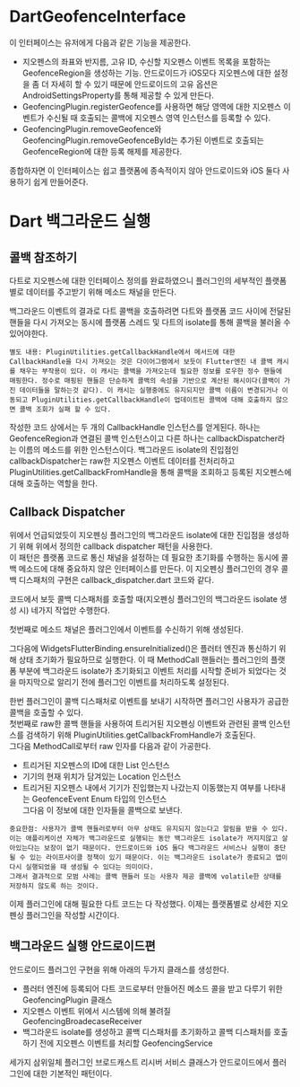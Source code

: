 # DartGeofenceInterface
이 인터페이스는 유저에게 다음과 같은 기능을 제공한다.
- 지오펜스의 좌표와 반지름, 고유 ID, 수신할 지오펜스 이벤트 목록을 포함하는 GeofenceRegion을 생성하는 기능. 안드로이드가 iOS모다 지오펜스에 대한 설정을 좀 더 자세히 할 수 있기 때문에 안드로이드의 고유 옵션은 AndroidSettingsProperty를 통해 제공할 수 있게 만든다.
- GeofencingPlugin.registerGeofence를 사용하면 해당 영역에 대한 지오펜스 이벤트가 수신될 때 호출되는 콜백에 지오펜스 영역 인스턴스를 등록할 수 있다.
- GeofencingPlugin.removeGeofence와 GeofencingPlugin.removeGeofenceById는 추가된 이벤트로 호출되는 GeofenceRegion에 대한 등록 해제를 제공한다.  

종합하자면 이 인터페이스는 쉽고 플랫폼에 종속적이지 않아 안드로이드와 iOS 둘다 사용하기 쉽게 만들어준다.

# Dart 백그라운드 실행

## 콜백 참조하기
다트로 지오펜스에 대한 인터페이스 정의를 완료하였으니 플러그인의 세부적인 플랫폼 별로 데이터를 주고받기 위해 메소드 채널을 만든다.  

백그라운드 이벤트의 결과로 다트 콜백을 호출하려면 다트와 플랫폼 코드 사이에 전달된 핸들을 다시 가져오는 동시에 플랫폼 스레드 및 다트의 isolate를 통해 콜백을 불러올 수 있어야한다.  
```
별도 내용: PluginUtilities.getCallbackHandle에서 메서드에 대한 CallbackHandle을 다시 가져오는 것은 다이어그램에서 보듯이 Flutter엔진 내 콜백 캐시를 채우는 부작용이 있다. 이 캐시는 콜백을 가져오는데 필요한 정보를 로우한 정수 핸들에 매핑한다. 정수로 매핑된 핸들은 단순하게 콜백의 속성을 기반으로 계산된 해시이다(콜백이 가진 데이터들을 말하는것 같다). 이 캐시는 실행중에도 유지되지만 콜백 이름이 변경되거나 이동되고 PluginUtilities.getCallbackHandle이 업데이트된 콜백에 대해 호출하지 않으면 콜백 조회가 실패 할 수 있다.
```
작성한 코드 상에서는 두 개의 CallbackHandle 인스턴스를 얻게된다. 하나는 GeofenceRegion과 연결된 콜백 인스턴스이고 다른 하나는 callbackDispatcher라는 이름의 메소드를 위한 인스턴스이다. 백그라운드 isolate의 진입점인 callbackDispatcher는 raw한 지오펜스 이벤트 데이터를 전처리하고 PluginUtilities.getCallbackFromHandle을 통해 콜백을 조회하고 등록된 지오펜스에 대해 호출하는 역할을 한다.  

## Callback Dispatcher
위에서 언급되었듯이 지오펜싱 플러그인의 백그라운드 isolate에 대한 진입점을 생성하기 위해 위에서 정의한 callback dispatcher 패턴을 사용한다.  
이 패턴은 플랫폼 코드로 통신 채널을 설정하는 데 필요한 초기화를 수행하는 동시에 콜백 메소드에 대해 중요하지 않은 인터페이스를 만든다. 이 지오펜싱 플러그인의 경우 콜백 디스패처의 구현은 callback_dispatcher.dart 코드와 같다.  

코드에서 보듯 콜백 디스패처를 호출할 때(지오펜싱 플러그인의 백그라운드 isolate 생성 시) 네가지 작업만 수행한다.

첫번째로 메소드 채널은 플러그인에서 이벤트를 수신하기 위해 생성된다.  

그다음에 WidgetsFlutterBinding.ensureInitialized()은 플러터 엔진과 통신하기 위해 상태 초기화가 필요하므로 실행한다. 이 때 MethodCall 핸들러는 플러그인의 플랫폼 부분에 백그라운드 isolate가 초기화되고 이벤트 처리를 시작할 준비가 되었다는 것을 마지막으로 알리기 전에 플러그인 이벤트를 처리하도록 설정된다.

한번 플러그인이 콜백 디스패처로 이벤트를 보내기 시작하면 플러그인 사용자가 공급한 콜백을 호출할 수 있다.  
첫번째로 raw한 콜백 핸들을 사용하여 트리거된 지오펜싱 이벤트와 관련된 콜백 인스턴스를 검색하기 위해 PluginUtilities.getCallbackFromHandle가 호출된다.  
그다음 MethodCall로부터 raw 인자를 다음과 같이 가공한다.
- 트리거된 지오펜스의 ID에 대한 List<String> 인스턴스
- 기기의 현재 위치가 담겨있는 Location 인스턴스
- 트리거된 지오펜스 내에서 기기가 진입했는지 나갔는지 이동했는지 여부를 나타내는 GeofenceEvent Enum 타입의 인스턴스   
그다음 이 정보에 대한 인자들을 콜백으로 보낸다.  
```
중요한점: 사용자가 콜백 핸들러로부터 아무 상태도 유지되지 않는다고 알림을 받을 수 있다. 이는 애플리케이션 자체가 백그라운드로 실행되는 동안 백그라운드 isolate가 꺼지지않고 살아있는다는 보장이 없기 때문이다. 안드로이드와 iOS 둘다 백그라운드 서비스나 실행이 중단될 수 있는 라이프사이클 정책이 있기 때문이다. 이는 백그라운드 isolate가 종료되고 앱이 다시 실행되었을 때 생성될 수 있다는 의미이다.  
그래서 결과적으로 모범 사례는 콜백 핸들러 또는 사용자 제공 콜백에 volatile한 상태를 저장하지 않도록 하는 것이다.
```
이제 플러그인에 대해 필요한 다트 코드는 다 작성했다. 이제는 플랫폼별로 상세한 지오펜싱 플러그인을 작성할 시간이다.

## 백그라운드 실행 안드로이드편
안드로이드 플러그인 구현을 위해 아래의 두가지 클래스를 생성한다.
- 플러터 엔진에 등록되어 다트 코드로부터 만들어진 메소드 콜을 받고 다루기 위한 GeofencingPlugin 클래스
- 지오펜스 이벤트 위에서 시스템에 의해 불려질 GeofencingBroadecaseReceiver
- 백그라운드 isolate를 생성하고 콜백 디스패처를 초기화하고 콜백 디스패처를 호출하기 전에 지오펜스 이벤트를 처리할 GeofencingService  

세가지 삼위일체 플러그인 브로드캐스트 리시버 서비스 클래스가 안드로이드에서 플러그인에 대한 기본적인 패턴이다.